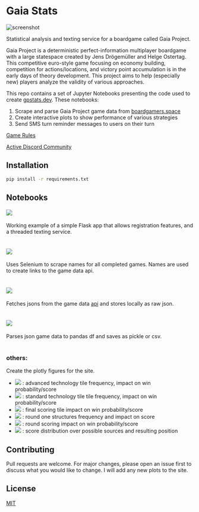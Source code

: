 # Gaia Stats

![screenshot](https://user-images.githubusercontent.com/54454071/191138235-c8122774-90af-40db-a3ca-365aa44c5a8d.png)

Statistical analysis and texting service for a boardgame called Gaia Project. 

Gaia Project is a deterministic perfect-information multiplayer boardgame with a large statespace created by Jens Drögemüller and Helge Ostertag. 
This competitive euro-style game focusing on economy building, competition for actions/locations, 
and victory point accumulation is in the early days of theory development. 
This project aims to help (especially new) players analyze the validity of various approaches. 

This repo contains a set of Jupyter Notebooks presenting the code used to create [gpstats.dev](https://timgladyshev.com/gaia_stats/). These notebooks:
1. Scrape and parse Gaia Project game data from [boardgamers.space](https://www.boardgamers.space/boardgame/gaia-project)
2. Create interactive plots to show performance of various strategies
3. Send SMS turn reminder messages to users on their turn

[Game Rules](https://images.zmangames.com/filer_public/ce/89/ce890bfd-227e-4249-a52a-976bc5f20d19/en_gaia_rulebook_lo.pdf)

[Active Discord Community](https://discord.gg/KwFHt2DQ)

## Installation
```bash
pip install -r requirements.txt
```

## Notebooks

#### <a href="https://nbviewer.org/github/TimGladyshev/bgs_data_gaia/blob/master/texting_app.ipynb"><img src="https://img.shields.io/badge/nbviewer-texting__app-informational"/></a>
Working example of a simple Flask app that allows registration features, and a threaded texting service.
<br></br>
#### <a href="https://nbviewer.org/github/TimGladyshev/bgs_data_gaia/blob/master/fetch_names.ipynb"><img src="https://img.shields.io/badge/nbviewer-fetch__names-informational"/></a>
Uses Selenium to scrape names for all completed games. Names are used to create links to the game data api.
<br></br>
#### <a href="https://nbviewer.org/github/TimGladyshev/bgs_data_gaia/blob/master/fetch_jsons.ipynb"><img src="https://img.shields.io/badge/nbviewer-fetch__jsons-informational"/></a>
Fetches jsons from the game data [api](https://www.boardgamers.space/api/game/Modern-riddle-1723) and stores locally as raw json.
<br></br>
#### <a href="https://nbviewer.org/github/TimGladyshev/bgs_data_gaia/blob/master/parse_jsons.ipynb"><img src="https://img.shields.io/badge/nbviewer-parse__jsons-informational"/></a>
Parses json game data to pandas df and saves as pickle or csv.
<br></br>
### others:
Create the plotly figures for the site. 
* <a href="https://nbviewer.org/github/TimGladyshev/bgs_data_gaia/blob/master/advanced_techs.ipynb"><img src="https://img.shields.io/badge/nbviewer-advanced__techs-informational"/></a> : advanced technology tile frequency, impact on win probability/score
* <a href="https://nbviewer.org/github/TimGladyshev/bgs_data_gaia/blob/master/basic_tech.ipynb"><img src="https://img.shields.io/badge/nbviewer-basic__tech-informational"/></a> : standard technology tile tile frequency, impact on win probability/score
* <a href="https://nbviewer.org/github/TimGladyshev/bgs_data_gaia/blob/master/final_scorings_deltas.ipynb"><img src="https://img.shields.io/badge/nbviewer-final__scoring__deltas-informational"/></a> : final scoring tile impact on win probability/score
* <a href="https://nbviewer.org/github/TimGladyshev/bgs_data_gaia/blob/master/r1_strucs.ipynb"><img src="https://img.shields.io/badge/nbviewer-r1__structs-informational"/></a> : round one structures frequency and impact on score
* <a href="https://nbviewer.org/github/TimGladyshev/bgs_data_gaia/blob/master/round_scoring.ipynb"><img src="https://img.shields.io/badge/nbviewer-round__scoring-informational"/></a> : round scoring impact on win probability/score
* <a href="https://nbviewer.org/github/TimGladyshev/bgs_data_gaia/blob/master/scoring_methods.ipynb"><img src="https://img.shields.io/badge/nbviewer-scoring__methods-informational"/></a> : score distribution over possible sources and resulting position


## Contributing
Pull requests are welcome. For major changes, please open an issue first to discuss what you would like to change. I will add any new plots to the site.

## License
[MIT](https://choosealicense.com/licenses/mit/)